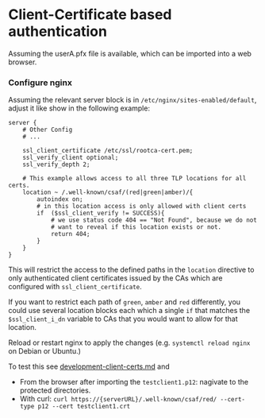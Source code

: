 # Client-Certificate based authentication

Assuming the userA.pfx file is available, which can be imported into
a web browser.

### Configure nginx
Assuming the relevant server block is in `/etc/nginx/sites-enabled/default`,
adjust it like show in the following example:

```
server {
    # Other Config
    # ...

    ssl_client_certificate /etc/ssl/rootca-cert.pem;
    ssl_verify_client optional;
    ssl_verify_depth 2;

    # This example allows access to all three TLP locations for all certs.
    location ~ /.well-known/csaf/(red|green|amber)/{
        autoindex on;
        # in this location access is only allowed with client certs
        if  ($ssl_client_verify != SUCCESS){
            # we use status code 404 == "Not Found", because we do not
            # want to reveal if this location exists or not.
            return 404;
        }
    }
}
```
This will restrict the access to the defined paths in the ```location```
directive to only authenticated client certificates issued by the CAs
which are configured with `ssl_client_certificate`.

If you want to restrict each path of `green`, `amber` and `red`
differently, you could use several location blocks
each which a single `if` that matches the `$ssl_client_i_dn` variable
to CAs that you would want to allow for that location.

Reload or restart nginx to apply the changes (e.g. `systemctl reload nginx`
on Debian or Ubuntu.)

To test this see [development-client-certs.md](development-client-certs.md) and
* From the browser after importing the `testclient1.p12`:
nagivate to the protected directories.
* With curl: `curl https://{serverURL}/.well-known/csaf/red/ --cert-type p12 --cert testclient1.crt`

